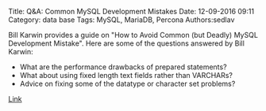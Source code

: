 Title: Q&A: Common MySQL Development Mistakes
Date: 12-09-2016 09:11
Category: data base
Tags: MySQL, MariaDB, Percona
Authors:sedlav

Bill Karwin provides a guide on "How to Avoid Common (but Deadly) MySQL Development Mistake". Here are some of the questions answered by Bill Karwin:

* What are the performance drawbacks of prepared statements?
* What about using fixed length text fields rather than VARCHARs?
* Advice on fixing some of the datatype or character set problems? 

[Link](http://www.mysqlperformanceblog.com/2014/03/07/mysql-development-mistakes/)
